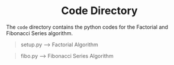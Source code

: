 <h1 align="center">
	Code Directory
</h1>

The `code` directory contains the python codes for the Factorial and Fibonacci Series algorithm.
> setup.py --> Factorial Algorithm

> fibo.py --> Fibonacci Series Algorithm
